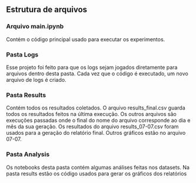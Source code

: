## Estrutura de arquivos

### Arquivo main.ipynb

Contém o código principal usado para executar os experimentos.


### Pasta Logs
Esse projeto foi feito para que os logs sejam jogados diretamente para arquivos dentro desta pasta.
Cada vez que o código é executado, um novo arquivo de logs é criado.

### Pasta Results
Contém todos os resultados coletados. O arquivo results_final.csv guarda todos os resultados feitos na última execução. 
Os outros arquivos são execuções passadas onde o final do nome do arquivo corresponde ao dia e mês da sua geração. Os resultados
do arquivo results_07-07.csv foram usados para a geração do relatório final. Outros gráficos estão no arquivo 07-07.

### Pasta Analysis
Os notebooks desta pasta contém algumas análises feitas nos datasets. Na pasta results estão os código usados para gerar os gráficos dos relatórios
